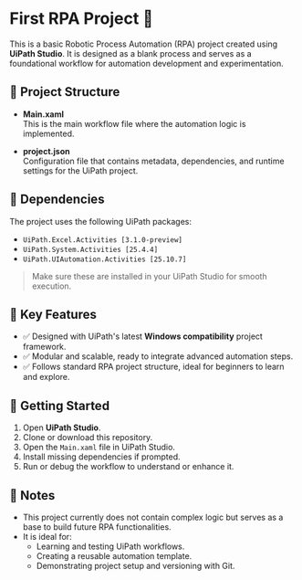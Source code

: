 # First RPA Project 🤖

This is a basic Robotic Process Automation (RPA) project created using **UiPath Studio**. It is designed as a blank process and serves as a foundational workflow for automation development and experimentation.

## 📂 Project Structure

- **Main.xaml**  
  This is the main workflow file where the automation logic is implemented.

- **project.json**  
  Configuration file that contains metadata, dependencies, and runtime settings for the UiPath project.

## 🔧 Dependencies

The project uses the following UiPath packages:

- `UiPath.Excel.Activities [3.1.0-preview]`
- `UiPath.System.Activities [25.4.4]`
- `UiPath.UIAutomation.Activities [25.10.7]`

> Make sure these are installed in your UiPath Studio for smooth execution.

## 🧠 Key Features

- ✅ Designed with UiPath's latest **Windows compatibility** project framework.
- ✅ Modular and scalable, ready to integrate advanced automation steps.
- ✅ Follows standard RPA project structure, ideal for beginners to learn and explore.

## 🏁 Getting Started

1. Open **UiPath Studio**.
2. Clone or download this repository.
3. Open the `Main.xaml` file in UiPath Studio.
4. Install missing dependencies if prompted.
5. Run or debug the workflow to understand or enhance it.

## 📌 Notes

- This project currently does not contain complex logic but serves as a base to build future RPA functionalities.
- It is ideal for:
  - Learning and testing UiPath workflows.
  - Creating a reusable automation template.
  - Demonstrating project setup and versioning with Git.
